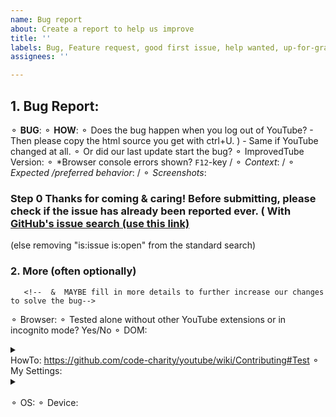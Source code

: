 ```yaml
---
name: Bug report
about: Create a report to help us improve
title: ''
labels: Bug, Feature request, good first issue, help wanted, up-for-grabs
assignees: ''

---
```


## 1. Bug Report:
 ⚬ **BUG**:   <!-- (clear/concise description) -->
 ⚬ **HOW**:   <!-- Steps to **reproduce**. (The bug might only happen with your settings or your browser?) -->
⚬ Does the bug happen when you log out of YouTube? - Then please copy the html source you get with ctrl+U. )  - Same if YouTube changed at all. 
   ⚬ Or did our last update start the bug? 
       ⚬  ImprovedTube Version: <!--  [ written at the top, in the stores & under our ⋮ icon>settings>version]   -->
 ⚬ *Browser console errors shown? `F12`-key
/  ⚬ *Context*:      <!-- (Additional context maybe)  --> 
/  ⚬ *Expected /preferred behavior*:
/  ⚬ *Screenshots*:   <!-- (maybe) -->   

### Step 0 Thanks for coming & caring! Before submitting, please check if the issue has already been reported ever.  ( With [GitHub's issue search (use this link)](https://github.com/ImprovedTube/ImprovedTube/issues?q=)  
(else removing "is:issue is:open" from the standard search)   <!-- 
( -  If it was posted before, you can answer/react there to give it your voice and move it up in the lists) 
( -  If the status is  "closed" (=fixed) recently, then Web Stores can be updated soon)
    ( - if  it was closed month or years ago, then it might reappeared & must be fixed again.) -->

### 2. More (often optionally) 
       <!--  &  MAYBE fill in more details to further increase our changes to solve the bug-->
 ⚬ Browser:        <!--  [e.g.  Chromium 83.0.4103.116  / Firefox / Safari / ...] -->
 ⚬ Tested alone without other YouTube extensions or in incognito mode?  Yes/No 
 ⚬ DOM:  <details><summary></summary>(paste here or attach)</details>
                            HowTo:  https://github.com/code-charity/youtube/wiki/Contributing#Test
 ⚬ My Settings:  <details><summary></summary> MAYBE attach or or paste here </details> 
                             <!-- ImprovedTube-Extension -> Settings -> Backup & reset -> Export settings. 
                                                                 Can delete/exclude your video lists, if any)`  -->  
⚬ OS:          <!--  [e.g. Linux Ubuntu 16 /  Windows 7 / Mac OSX /  iOS ]  -->
⚬ Device:    <!--  [if applicable e.g. iPhone6] -->

<!-- Many thanks & smiles !  -->
